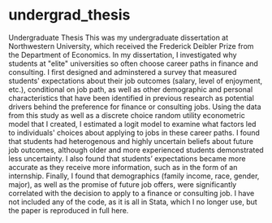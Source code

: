 # undergrad_thesis
Undergraduate Thesis
This was my undergraduate dissertation at Northwestern University, which received the Frederick Deibler Prize from the Department of Economics.
In my dissertation, I investigated why students at "elite" universities so often choose career paths in finance and consulting. I first designed and adminstered a survey that measured students' expectations about their job outcomes (salary, level of enjoyment, etc.), conditional on job path, as well as other demographic and personal characteristics that have been identified in previous research as potential drivers behind the preference for finance or consulting jobs. Using the data from this study as well as a discrete choice random utility econometric model that I created, I estimated a logit model to examine what factors led to individuals' choices about applying to jobs in these career paths. I found that students had heterogenous and highly uncertain beliefs about future job outcomes, although older and more experienced students demonstrated less uncertainty. I also found that students’ expectations became more accurate as they receive more information, such as in the form of an internship. Finally, I found that demographics (family income, race, gender, major), as well as the promise of future job offers, were significantly correlated with the decision to apply to a finance or consulting job.
I have not included any of the code, as it is all in Stata, which I no longer use, but the paper is reproduced in full here.
